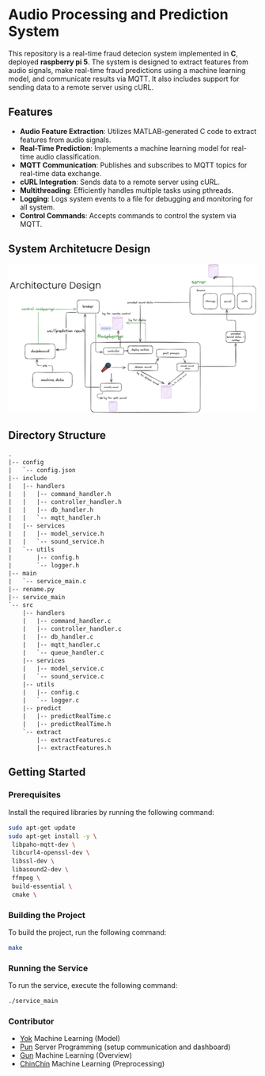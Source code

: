 # Audio Processing and Prediction System

This repository is a real-time fraud detecion system implemented in **C**, deployed **raspberry pi 5**. The system is designed to extract features from audio signals, make real-time fraud predictions using a machine learning model, and communicate results via MQTT. It also includes support for sending data to a remote server using cURL.

## Features

-   **Audio Feature Extraction**: Utilizes MATLAB-generated C code to extract features from audio signals.
-   **Real-Time Prediction**: Implements a machine learning model for real-time audio classification.
-   **MQTT Communication**: Publishes and subscribes to MQTT topics for real-time data exchange.
-   **cURL Integration**: Sends data to a remote server using cURL.
-   **Multithreading**: Efficiently handles multiple tasks using pthreads.
-   **Logging**: Logs system events to a file for debugging and monitoring for all system.
-   **Control Commands**: Accepts commands to control the system via MQTT.

## System Architetucre Design

![architetucre design](img/image.png)

## Directory Structure

```
.
|-- config
|   `-- config.json
|-- include
|   |-- handlers
|   |   |-- command_handler.h
|   |   |-- controller_handler.h
|   |   |-- db_handler.h
|   |   `-- mqtt_handler.h
|   |-- services
|   |   |-- model_service.h
|   |   `-- sound_service.h
|   `-- utils
|       |-- config.h
|       `-- logger.h
|-- main
|   `-- service_main.c
|-- rename.py
|-- service_main
`-- src
    |-- handlers
    |   |-- command_handler.c
    |   |-- controller_handler.c
    |   |-- db_handler.c
    |   |-- mqtt_handler.c
    |   `-- queue_handler.c
    |-- services
    |   |-- model_service.c
    |   `-- sound_service.c
    |-- utils
    |   |-- config.c
    |   `-- logger.c
    |-- predict
    |   |-- predictRealTime.c
    |   |-- predictRealTime.h
    `-- extract
        |-- extractFeatures.c
        |-- extractFeatures.h
```

## Getting Started

### Prerequisites

Install the required libraries by running the following command:

```sh
sudo apt-get update
sudo apt-get install -y \
 libpaho-mqtt-dev \
 libcurl4-openssl-dev \
 libssl-dev \
 libasound2-dev \
 ffmpeg \
 build-essential \
 cmake \
```

### Building the Project

To build the project, run the following command:

```sh
make
```

### Running the Service

To run the service, execute the following command:

```sh
./service_main
```

### Contributor

-   [Yok](https://github.com/xXpeira12) Machine Learning (Model)
-   [Pun](https://github.com/punchanabu) Server Programming (setup communication and dashboard)
-   [Gun](https://github.com/RuffLogix) Machine Learning (Overview)
-   [ChinChin](https://github.com/Cchinchillaz) Machine Learning (Preprocessing)
